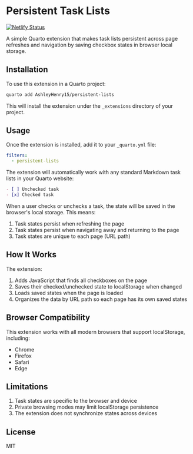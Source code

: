 # Persistent Task Lists
[![Netlify Status](https://api.netlify.com/api/v1/badges/2e2adfba-988a-466d-8e0a-f32973e19949/deploy-status)](https://app.netlify.com/projects/quarto-persistent-lists/deploys)

A simple Quarto extension that makes task lists persistent across page refreshes and navigation by saving checkbox states in browser local storage.

## Installation

To use this extension in a Quarto project:

```bash
quarto add AshleyHenry15/persistent-lists
```

This will install the extension under the `_extensions` directory of your project.

## Usage

Once the extension is installed, add it to your `_quarto.yml` file:

```yaml
filters:
  - persistent-lists
```

The extension will automatically work with any standard Markdown task lists in your Quarto website:

```markdown
- [ ] Unchecked task
- [x] Checked task
```

When a user checks or unchecks a task, the state will be saved in the browser's local storage. This means:

1. Task states persist when refreshing the page
2. Task states persist when navigating away and returning to the page
3. Task states are unique to each page (URL path)

## How It Works

The extension:

1. Adds JavaScript that finds all checkboxes on the page
2. Saves their checked/unchecked state to localStorage when changed
3. Loads saved states when the page is loaded
4. Organizes the data by URL path so each page has its own saved states

## Browser Compatibility

This extension works with all modern browsers that support localStorage, including:

- Chrome
- Firefox
- Safari
- Edge

## Limitations

1. Task states are specific to the browser and device
2. Private browsing modes may limit localStorage persistence
3. The extension does not synchronize states across devices

## License

MIT
